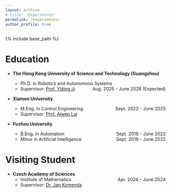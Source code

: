 ```yaml
---
layout: archive
# title: "Experiences"
permalink: /experiences/
author_profile: true
---
```


{% include base_path %}

# Education
- **The Hong Kong University of Science and Technology (Guangzhou)**
    - Ph.D. in Robotics and Autonomous Systems <span style="float:right"> Aug. 2025 - June 2028 (Expected)</span>
    - Supervisor: [Prof. Yiding Ji](https://personal.hkust-gz.edu.cn/jiyiding/index.html)

- **Xiamen University**
    - M.Eng. in Control Engineering <span style="float:right"> Sept. 2022 - June 2025</span>
    - Supervisor: [Prof. Aiwen Lai](https://aivens123.github.io/aiwenlai.github.io/)

- **Fuzhou University**
    - B.Eng. in Automation <span style="float:right"> Sept. 2018 - June 2022</span>
    - Minor in Artificial Intelligence <span style="float:right"> Sept. 2019 - June 2022</span>

# Visiting Student
- **Czech Academy of Sciences**
    - Institute of Mathematics <span style="float:right"> Apr. 2024 - June 2024</span>
    - Supervisor: [Dr. Jan Komenda](https://www.math.cas.cz/index.php/members/researcher/50)